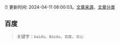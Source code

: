 :alarm_clock: 更新时间: 2024-04-11 08:00:03。[文章来源](/README.md)、[文章分类](/TAGS.md)

## 百度


> 关键字：`baidu`、`Baidu`、`百度`、`文心`



